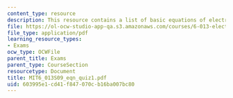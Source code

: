 ```yaml
---
content_type: resource
description: This resource contains a list of basic equations of electrodynamics.
file: https://ol-ocw-studio-app-qa.s3.amazonaws.com/courses/6-013-electromagnetics-and-applications-spring-2009/603995e1cd41f847070cb16ba007bc80_MIT6_013S09_eqn_quiz1.pdf
file_type: application/pdf
learning_resource_types:
- Exams
ocw_type: OCWFile
parent_title: Exams
parent_type: CourseSection
resourcetype: Document
title: MIT6_013S09_eqn_quiz1.pdf
uid: 603995e1-cd41-f847-070c-b16ba007bc80
---
```


